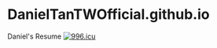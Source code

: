 # DanielTanTWOfficial.github.io
Daniel's Resume
<a href="https://996.icu"><img src="https://img.shields.io/badge/link-996.icu-red.svg" alt="996.icu" /></a>
